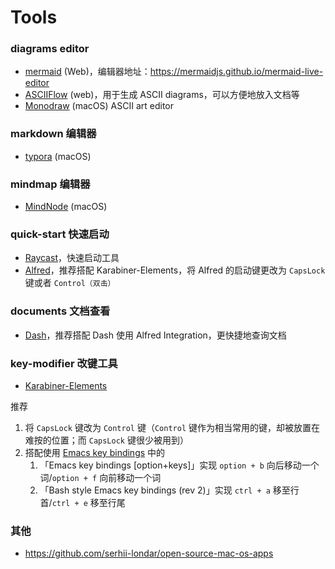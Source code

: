 # Tools

### diagrams editor
- [mermaid](https://mermaidjs.github.io/) (Web)，编辑器地址：https://mermaidjs.github.io/mermaid-live-editor
- [ASCIIFlow](http://asciiflow.com) (web)，用于生成 ASCII diagrams，可以方便地放入文档等
- [Monodraw](https://monodraw.helftone.com) (macOS) ASCII art editor

### markdown 编辑器
- [typora](https://typora.io/) (macOS)

### mindmap 编辑器
- [MindNode](https://mindnode.com/) (macOS)

### quick-start 快速启动
- [Raycast](http://raycast.com)，快速启动工具
- [Alfred](https://www.alfredapp.com)，推荐搭配 Karabiner-Elements，将 Alfred 的启动键更改为 `CapsLock` 键或者 `Control（双击）`

### documents 文档查看
- [Dash](https://kapeli.com/dash)，推荐搭配 Dash 使用 Alfred Integration，更快捷地查询文档

### key-modifier 改键工具
- [Karabiner-Elements](https://pqrs.org/osx/karabiner/)

推荐
1. 将 `CapsLock` 键改为 `Control` 键（`Control` 键作为相当常用的键，却被放置在难按的位置；而 `CapsLock` 键很少被用到）
1. 搭配使用 [Emacs key bindings](https://pqrs.org/osx/karabiner/complex_modifications/#emacs_key_bindings) 中的
    1. 「Emacs key bindings [option+keys]」实现 `option + b` 向后移动一个词/`option + f` 向前移动一个词
    1. 「Bash style Emacs key bindings (rev 2)」实现 `ctrl + a` 移至行首/`ctrl + e` 移至行尾

### 其他
- https://github.com/serhii-londar/open-source-mac-os-apps
